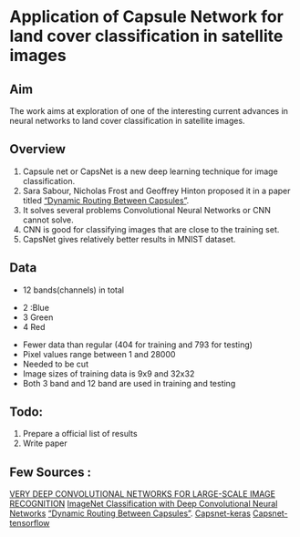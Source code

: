 # Application of Capsule Network for land cover classification in satellite images

## Aim

The work aims at exploration of one of the interesting current advances in neural networks to land cover classification in satellite images.

## Overview

1. Capsule net or CapsNet is a new deep learning technique for image classification.
2. Sara Sabour, Nicholas Frost and Geoffrey Hinton proposed it in a paper titled [“Dynamic Routing Between Capsules”](https://arxiv.org/abs/1710.09829).
3. It solves several problems Convolutional Neural Networks or CNN cannot solve.
4. CNN is good for classifying images that are close to the training set.
5. CapsNet gives relatively better results in MNIST dataset.

## Data

* 12 bands(channels) in total 
+ 2 :Blue
+ 3 Green
+ 4 Red
* Fewer data than regular (404 for training and 793 for testing)
* Pixel values range between 1 and 28000
* Needed to be cut
* Image sizes of training data is 9x9 and 32x32
* Both 3 band and 12 band are used in training and testing

## Todo:

1. Prepare a official list of results
2. Write paper

## Few Sources : 

[VERY DEEP CONVOLUTIONAL NETWORKS FOR LARGE-SCALE IMAGE RECOGNITION](https://arxiv.org/pdf/1409.1556.pdf)
[ ImageNet Classification with Deep Convolutional Neural Networks](https://papers.nips.cc/paper/4824-imagenet-classification-with-deep-convolutional-neural-networks.pdf)
[“Dynamic Routing Between Capsules”](https://arxiv.org/abs/1710.09829).
[Capsnet-keras](https://github.com/XifengGuo/CapsNet-Keras)
[Capsnet-tensorflow](https://github.com/ageron/handson-ml/blob/master/extra_capsnets.ipynb)